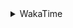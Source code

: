 <details>
 <summary>WakaTime</summary>

<!--START_SECTION:waka-->
![Profile Views](http://img.shields.io/badge/Profile%20Views-1-blue)

**🐱 My Github Data** 

> 🏆 361 Contributions in the Year 2021
 > 
> 📦 249.0 kB Used in Github's Storage 
 > 
> 🚫 Not Opted to Hire
 > 
> 📜 44 Public Repositories 
 > 
> 🔑 1 Private Repository 
 > 
**I'm a Night 🦉** 

```text
🌞 Morning    32 commits     ██░░░░░░░░░░░░░░░░░░░░░░░   10.16% 
🌆 Daytime    122 commits    █████████░░░░░░░░░░░░░░░░   38.73% 
🌃 Evening    126 commits    ██████████░░░░░░░░░░░░░░░   40.0% 
🌙 Night      35 commits     ██░░░░░░░░░░░░░░░░░░░░░░░   11.11%

```
📅 **I'm Most Productive on Monday** 

```text
Monday       58 commits     ████░░░░░░░░░░░░░░░░░░░░░   18.41% 
Tuesday      47 commits     ███░░░░░░░░░░░░░░░░░░░░░░   14.92% 
Wednesday    44 commits     ███░░░░░░░░░░░░░░░░░░░░░░   13.97% 
Thursday     48 commits     ███░░░░░░░░░░░░░░░░░░░░░░   15.24% 
Friday       42 commits     ███░░░░░░░░░░░░░░░░░░░░░░   13.33% 
Saturday     42 commits     ███░░░░░░░░░░░░░░░░░░░░░░   13.33% 
Sunday       34 commits     ██░░░░░░░░░░░░░░░░░░░░░░░   10.79%

```


📊 **This Week I Spent My Time On** 

```text
⌚︎ Time Zone: Asia/Shanghai

💬 Programming Languages: 
Go                       27 hrs 5 mins       ████████████████░░░░░░░░░   66.55% 
Batchfile                3 hrs 52 mins       ██░░░░░░░░░░░░░░░░░░░░░░░   9.53% 
C++                      2 hrs 56 mins       █░░░░░░░░░░░░░░░░░░░░░░░░   7.24% 
Markdown                 1 hr 15 mins        ░░░░░░░░░░░░░░░░░░░░░░░░░   3.11% 
Python                   1 hr 9 mins         ░░░░░░░░░░░░░░░░░░░░░░░░░   2.83%

🔥 Editors: 
VS Code                  39 hrs 53 mins      ████████████████████████░   97.98% 
IntelliJ                 49 mins             ░░░░░░░░░░░░░░░░░░░░░░░░░   2.02%

🐱‍💻 Projects: 
matcloud                 26 hrs 4 mins       ████████████████░░░░░░░░░   64.06% 
leetcode                 5 hrs 10 mins       ███░░░░░░░░░░░░░░░░░░░░░░   12.73% 
cpp                      3 hrs 54 mins       ██░░░░░░░░░░░░░░░░░░░░░░░   9.61% 
demo                     1 hr 51 mins        █░░░░░░░░░░░░░░░░░░░░░░░░   4.55% 
Unknown Project          47 mins             ░░░░░░░░░░░░░░░░░░░░░░░░░   1.96%

💻 Operating System: 
Windows                  40 hrs 40 mins      █████████████████████████   99.9% 
Linux                    2 mins              ░░░░░░░░░░░░░░░░░░░░░░░░░   0.1%

```

**I Mostly Code in Go** 

```text
Go                       14 repos            ██████████░░░░░░░░░░░░░░░   42.42% 
Java                     9 repos             ██████░░░░░░░░░░░░░░░░░░░   27.27% 
Python                   2 repos             █░░░░░░░░░░░░░░░░░░░░░░░░   6.06% 
Vue                      2 repos             █░░░░░░░░░░░░░░░░░░░░░░░░   6.06% 
HTML                     2 repos             █░░░░░░░░░░░░░░░░░░░░░░░░   6.06%

```


**Timeline**

![Chart not found](https://raw.githubusercontent.com/MaoLongLong/MaoLongLong/main/charts/bar_graph.png) 


 Last Updated on 25/08/2021
<!--END_SECTION:waka-->

</details>
